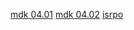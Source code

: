 [mdk 04.01](https://disk.yandex.ru/d/rgWCqhUTXp9tUw)
[mdk 04.02](https://disk.yandex.ru/d/r218DCt2eRVPHg)
[isrpo](https://disk.yandex.ru/d/L7QVuHuRHnuvqw)
